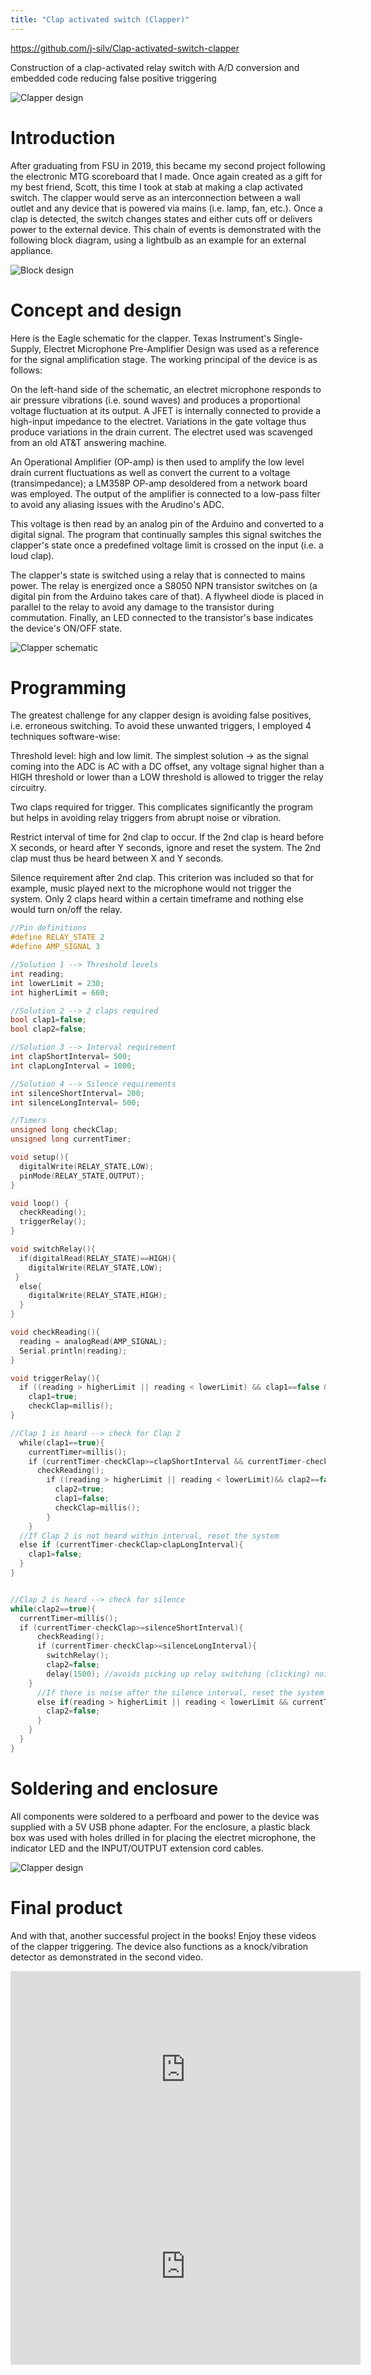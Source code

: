```yaml
---
title: "Clap activated switch (Clapper)"
---
```


https://github.com/j-silv/Clap-activated-switch-clapper

Construction of a clap-activated relay switch with A/D conversion and embedded code reducing false positive triggering

![Clapper design](/assets/imgs/clapper/design.PNG)

# Introduction

After graduating from FSU in 2019, this became my second project following the electronic MTG scoreboard that I made. Once again created as a gift for my best friend, Scott, this time I took at stab at making a clap activated switch. The clapper would serve as an interconnection between a wall outlet and any device that is powered via mains (i.e. lamp, fan, etc.). Once a clap is detected, the switch changes states and either cuts off or delivers power to the external device. This chain of events is demonstrated with the following block diagram, using a lightbulb as an example for an external appliance.

![Block design](/assets/imgs/clapper/block.PNG)

# Concept and design

Here is the Eagle schematic for the clapper. Texas Instrument's Single-Supply, Electret Microphone Pre-Amplifier Design was used as a reference for the signal amplification stage. The working principal of the device is as follows:

On the left-hand side of the schematic, an electret microphone responds to air pressure vibrations (i.e. sound waves) and produces a proportional voltage fluctuation at its output. A JFET is internally connected to provide a high-input impedance to the electret. Variations in the gate voltage thus produce variations in the drain current. The electret used was scavenged from an old AT&T answering machine.

An Operational Amplifier (OP-amp) is then used to amplify the low level drain current fluctuations as well as convert the current to a voltage (transimpedance); a LM358P OP-amp desoldered from a network board was employed. The output of the amplifier is connected to a low-pass filter to avoid any aliasing issues with the Arudino's ADC.

This voltage is then read by an analog pin of the Arduino and converted to a digital signal. The program that continually samples this signal switches the clapper's state once a predefined voltage limit is crossed on the input (i.e. a loud clap).

The clapper's state is switched using a relay that is connected to mains power. The relay is energized once a S8050 NPN transistor switches on (a digital pin from the Arduino takes care of that). A flywheel diode is placed in parallel to the relay to avoid any damage to the transistor during commutation. Finally, an LED connected to the transistor's base indicates the device's ON/OFF state.

![Clapper schematic](/assets/imgs/clapper/clapperschema.PNG)

# Programming

The greatest challenge for any clapper design is avoiding false positives, i.e. erroneous switching. To avoid these unwanted triggers, I employed 4 techniques software-wise:

Threshold level: high and low limit. The simplest solution -> as the signal coming into the ADC is AC with a DC offset, any voltage signal higher than a HIGH threshold or lower than a LOW threshold is allowed to trigger the relay circuitry.

Two claps required for trigger. This complicates significantly the program but helps in avoiding relay triggers from abrupt noise or vibration.

Restrict interval of time for 2nd clap to occur. If the 2nd clap is heard before X seconds, or heard after Y seconds, ignore and reset the system. The 2nd clap must thus be heard between X and Y seconds.

Silence requirement after 2nd clap. This criterion was included so that for example, music played next to the microphone would not trigger the system. Only 2 claps heard within a certain timeframe and nothing else would turn on/off the relay.

```c
//Pin definitions
#define RELAY_STATE 2
#define AMP_SIGNAL 3

//Solution 1 --> Threshold levels
int reading;
int lowerLimit = 230;
int higherLimit = 660;

//Solution 2 --> 2 claps required
bool clap1=false;
bool clap2=false;

//Solution 3 --> Interval requirement
int clapShortInterval= 500;
int clapLongInterval = 1000;

//Solution 4 --> Silence requirements
int silenceShortInterval= 200;
int silenceLongInterval= 500;

//Timers
unsigned long checkClap;
unsigned long currentTimer;

void setup(){ 
  digitalWrite(RELAY_STATE,LOW);
  pinMode(RELAY_STATE,OUTPUT); 
}

void loop() {  
  checkReading();
  triggerRelay();
}

void switchRelay(){
  if(digitalRead(RELAY_STATE)==HIGH){
    digitalWrite(RELAY_STATE,LOW);
 }
  else{ 
    digitalWrite(RELAY_STATE,HIGH);
  }
}

void checkReading(){
  reading = analogRead(AMP_SIGNAL);
  Serial.println(reading);
}

void triggerRelay(){
  if ((reading > higherLimit || reading < lowerLimit) && clap1==false && clap2==false){
    clap1=true;
    checkClap=millis();
}

//Clap 1 is heard --> check for Clap 2
  while(clap1==true){
    currentTimer=millis();
    if (currentTimer-checkClap>=clapShortInterval && currentTimer-checkClap<= clapLongInterval){
      checkReading();
        if ((reading > higherLimit || reading < lowerLimit)&& clap2==false){
          clap2=true;
          clap1=false;
          checkClap=millis();
        }
    }
  //If Clap 2 is not heard within interval, reset the system
  else if (currentTimer-checkClap>clapLongInterval){
    clap1=false;
  }
}


//Clap 2 is heard --> check for silence
while(clap2==true){
  currentTimer=millis();
  if (currentTimer-checkClap>=silenceShortInterval){
      checkReading();
      if (currentTimer-checkClap>=silenceLongInterval){
        switchRelay();
        clap2=false;
        delay(1500); //avoids picking up relay switching (clicking) noise
    }
      //If there is noise after the silence interval, reset the system
      else if(reading > higherLimit || reading < lowerLimit && currentTimer-checkClap<silenceLongInterval ){
        clap2=false;
      }
    }
  }
}
```

# Soldering and enclosure

All components were soldered to a perfboard and power to the device was supplied with a 5V USB phone adapter. For the enclosure, a plastic black box was used with holes drilled in for placing the electret microphone, the indicator LED and the INPUT/OUTPUT extension cord cables.

![Clapper design](/assets/imgs/clapper/design.PNG)

# Final product

And with that, another successful project in the books! Enjoy these videos of the clapper triggering. The device also functions as a knock/vibration detector as demonstrated in the second video.

<iframe width="560" height="315" src="https://www.youtube.com/embed/i7AWelg3xvw?si=2n-mFdH9FXwA8gRx" title="YouTube video player" frameborder="0" allow="accelerometer; autoplay; clipboard-write; encrypted-media; gyroscope; picture-in-picture; web-share" referrerpolicy="strict-origin-when-cross-origin" allowfullscreen></iframe>


<iframe width="560" height="315" src="https://www.youtube.com/embed/PRtn-1xiXXE?si=8vNMF-TSsh6H5fDH" title="YouTube video player" frameborder="0" allow="accelerometer; autoplay; clipboard-write; encrypted-media; gyroscope; picture-in-picture; web-share" referrerpolicy="strict-origin-when-cross-origin" allowfullscreen></iframe>